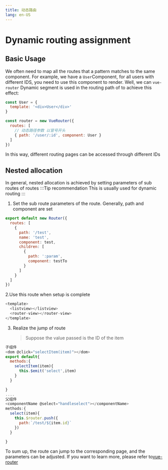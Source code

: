 ```yaml
---
title: 动态路由
lang: en-US
---
```


# Dynamic routing assignment

## Basic Usage
We often need to map all the routes that a pattern matches to the same component. For example, we have a `User`Component, for all users with different IDS, you need to use this component to render. Well, we can `vue-router` Dynamic segment is used in the routing path of to achieve this effect:

```js
const User = {
  template: '<div>User</div>'
}

const router = new VueRouter({
  routes: [
    // 动态路径参数 以冒号开头
    { path: '/user/:id', component: User }
  ]
})
```

In this way, different routing pages can be accessed through different IDs

## Nested allocation

In general, nested allocation is achieved by setting parameters of sub routes of routes
:::Tip recommendation
This is usually used for dynamic routing
:::

1. Set the sub route parameters of the route. Generally, path and component are set

```js
export default new Router({
  routes: [
    {
      path: '/test',
      name: 'test',
      component: test,
      children: [
        {
          path: ':param',
          component: testTo
        }
      ]
    }
  ]
})
```

2.Use this route when setup is complete

```js
<template>
  <listview></listview>
  <router-view></router-view>
</template>
```

3. Realize the jump of route
   > Suppose the value passed is the ID of the item

```js
子组件
<dom @click="selectItem(item)"></dom>
export default{
  methods:{
    selectItem(item){
      this.$emit('select',item)
    }
  }

}
....
父组件
<componentName @select="handleselect"></componentName>
methods:{
  select(item){
    this.$router.push({
      path:`/test/${item.id}`
    })
  }

}
```

To sum up, the route can jump to the corresponding page, and the parameters can be adjusted. If you want to learn more, please refer to[vue-router](https://router.vuejs.org/zh/guide/essentials/dynamic-matching.html#%E5%93%8D%E5%BA%94%E8%B7%AF%E7%94%B1%E5%8F%82%E6%95%B0%E7%9A%84%E5%8F%98%E5%8C%96)
